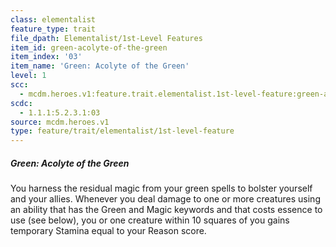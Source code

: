 ```yaml
---
class: elementalist
feature_type: trait
file_dpath: Elementalist/1st-Level Features
item_id: green-acolyte-of-the-green
item_index: '03'
item_name: 'Green: Acolyte of the Green'
level: 1
scc:
  - mcdm.heroes.v1:feature.trait.elementalist.1st-level-feature:green-acolyte-of-the-green
scdc:
  - 1.1.1:5.2.3.1:03
source: mcdm.heroes.v1
type: feature/trait/elementalist/1st-level-feature
---
```


##### Green: Acolyte of the Green

You harness the residual magic from your green spells to bolster yourself and your allies. Whenever you deal damage to one or more creatures using an ability that has the Green and Magic keywords and that costs essence to use (see below), you or one creature within 10 squares of you gains temporary Stamina equal to your Reason score.
